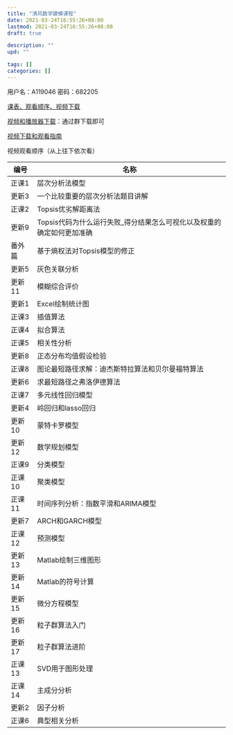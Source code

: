 ```yaml
---
title: "清风数学建模课程"
date: 2021-03-24T16:55:26+08:00
lastmod: 2021-03-24T16:55:26+08:00
draft: true

description: ""
upd: ""

tags: []
categories: []
---
```


用户名：A119046 密码：682205 

[课表、观看顺序、视频下载](https://docs.qq.com/sheet/DZXpJRkNoZ0lsZE1L?tab=BB08J2)

[视频和播放器下载](https://docs.qq.com/doc/DWXdOTEZSWWNpQ0Jk)：通过群下载即可

[视频下载和观看指南](https://docs.qq.com/doc/DWXJhWW15VW9EaXF1)



视频观看顺序（从上往下依次看）

| 编号   | 名称                                                         |
| ------ | ------------------------------------------------------------ |
| 正课1  | 层次分析法模型                                               |
| 更新3  | 一个比较重要的层次分析法题目讲解                             |
| 正课2  | Topsis优劣解距离法                                           |
| 更新9  | Topsis代码为什么运行失败_得分结果怎么可视化以及权重的确定如何更加准确 |
| 番外篇 | 基于熵权法对Topsis模型的修正                                 |
| 更新5  | 灰色关联分析                                                 |
| 更新11 | 模糊综合评价                                                 |
| 更新1  | Excel绘制统计图                                              |
| 正课3  | 插值算法                                                     |
| 正课4  | 拟合算法                                                     |
| 正课5  | 相关性分析                                                   |
| 更新8  | 正态分布均值假设检验                                         |
| 正课8  | 图论最短路径求解：迪杰斯特拉算法和贝尔曼福特算法             |
| 更新6  | 求最短路径之弗洛伊德算法                                     |
| 正课7  | 多元线性回归模型                                             |
| 更新4  | 岭回归和lasso回归                                            |
| 更新10 | 蒙特卡罗模型                                                 |
| 更新12 | 数学规划模型                                                 |
| 正课9  | 分类模型                                                     |
| 正课10 | 聚类模型                                                     |
| 正课11 | 时间序列分析：指数平滑和ARIMA模型                            |
| 更新7  | ARCH和GARCH模型                                              |
| 正课12 | 预测模型                                                     |
| 更新13 | Matlab绘制三维图形                                           |
| 更新14 | Matlab的符号计算                                             |
| 更新15 | 微分方程模型                                                 |
| 更新16 | 粒子群算法入门                                               |
| 更新17 | 粒子群算法进阶                                               |
| 正课13 | SVD用于图形处理                                              |
| 正课14 | 主成分分析                                                   |
| 更新2  | 因子分析                                                     |
| 正课6  | 典型相关分析                                                 |